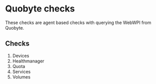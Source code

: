 # Quobyte checks

These checks are agent based checks with querying the WebWPI from Quobyte.

## Checks
1) Devices
2) Healthmanager
3) Quota
4) Services
5) Volumes
